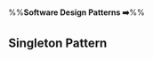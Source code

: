 <link rel="stylesheet" href="{{baseUrl}}/css/textbook.css">

<div class="website-content">

%%**Software Design Patterns :arrow_right:**%%

## Singleton Pattern

<div id="main">

<include src="whatItIs/embed.md" />
<include src="implementation/embed.md" />
<include src="application/embed.md" />
<include src="evaluation/embed.md" />

</div>

</div>
